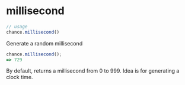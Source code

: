 # millisecond

```js
// usage
chance.millisecond()
```

Generate a random millisecond

```js
chance.millisecond();
=> 729
```

By default, returns a millisecond from 0 to 999. Idea is for generating a clock time.
